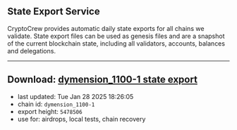 ## State Export Service
CryptoCrew provides automatic daily state exports for all chains we validate. State export files can be used as genesis files and are a snapshot of the current blockchain state, including all validators, accounts, balances and delegations.

---
**Download: [dymension_1100-1 state export](https://dl-eu2.ccvalidators.com/SERVICE/dymension/dymension_1100-1_export_5478506.json)**
---

- last updated: Tue Jan 28 2025 18:26:05
- chain id: `dymension_1100-1`
- export height: `5478506`
- use for: airdrops, local tests, chain recovery
